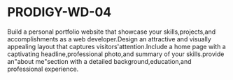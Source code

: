 # PRODIGY-WD-04
Build a personal portfolio website that showcase your skills,projects,and accomplishments as a web developer.Design an attractive and visually appealing layout that captures visitors'attention.Include a home page with a captivating headline,professional photo,and summary of your skills.provide an"about me"section with a detailed background,education,and professional experience.
